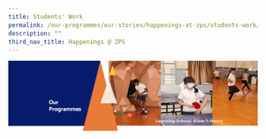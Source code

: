 ```yaml
---
title: Students' Work
permalink: /our-programmes/our-stories/happenings-at-zps/students-work/
description: ""
third_nav_title: Happenings @ ZPS
---
```

<img src="/images/OurProgrammes.png">
